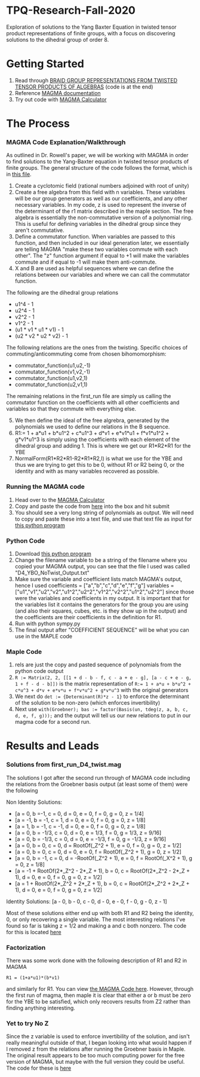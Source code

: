 # TPQ-Research-Fall-2020
Exploration of solutions to the Yang Baxter Equation in twisted tensor product representations of finite groups, with a focus on discovering solutions to the dihedral group of order 8.

# Getting Started
1. Read through [BRAID GROUP REPRESENTATIONS FROM TWISTED TENSOR PRODUCTS OF ALGEBRAS](https://arxiv.org/pdf/1906.08153.pdf) (code is at the end)
2. Reference [MAGMA documentation](http://magma.maths.usyd.edu.au/magma/pdf/first.pdf)
3. Try out code with [MAGMA Calculator](http://magma.maths.usyd.edu.au/calc/)

# The Process
### MAGMA Code Explanation/Walkthrough
As outlined in Dr. Rowell's paper, we will be working with MAGMA in order to find solutions to the Yang-Baxter equation in twisted tensor products of finite groups. The general structure of the code follows the format, which is in [this file](https://github.com/HunterCharlesHewitt/TPQ-Research-Fall-2020/blob/main/magma_code/first_run_D4_twist.mag).
1. Create a cyclotomic field (rational numbers adjoined with root of unity)
2. Create a free algebra from this field with n variables. These variables will be our group generators as well as our coefficients, and any other necessary variables. In my code, z is used to represent the inverse of the determinant of the r1 matrix described in the maple section. The free algebra is essentially the non-commutative version of a polynomial ring. This is useful for defining variables in the dihedral group since they aren't commutative. 
3. Define a commutator function. When variables are passed to this function, and then included in our ideal generation later, we essentially are telling MAGMA "make these two variables commute with each other". The "z" function argument if equal to +1 will make the variables commute and if equal to -1 will make them anti-commute.
4. X and B are used as helpful sequences where we can define the relations between our variables and where we can call the commutator function.

The following are the dihedral group relations
- u1^4 - 1
- u2^4 - 1
- v2^2 - 1
- v1^2 - 1
- (u1 \* v1 \* u1 \* v1) - 1
- (u2 \* v2 \* u2 \* v2) - 1 

The following relations are the ones from the twisting. Specific choices of commuting/anticommuting come from chosen bihomomorphism: 
- commutator_function(u1,u2,-1)
- commutator_function(v1,v2,-1)
- commutator_function(u1,v2,1)
- commutator_function(u2,v1,1) 

The remaining relations in the first_run file are simply us calling the commutator function on the coefficients with all other coefficients and variables so that they commute with everything else. 

5. We then define the ideal of the free algrebra, generated by the polynomials we used to define our relations in the B sequence. 
6. R1:= 1 + a\*u1 + b\*u1^2 + c\*u1^3 + d\*v1 + e\*v1\*u1 + f\*v1\*u1^2 + g\*v1\*u1^3 is simply using the coefficients with each element of the dihedral group and adding 1. This is where we get our R1\*R2\*R1 for the YBE
7. NormalForm(R1\*R2\*R1-R2\*R1\*R2,I) is what we use for the YBE and thus we are trying to get this to be 0, without R1 or R2 being 0, or the identity and with as many variables recovered as possible. 
### Running the MAGMA code 
1. Head over to the [MAGMA Calculator](http://magma.maths.usyd.edu.au/calc/)
2. Copy and paste the code from [here](https://github.com/HunterCharlesHewitt/TPQ-Research-Fall-2020/blob/main/magma_code/first_run_D4_twist.mag) into the box and hit submit
3. You should see a very long string of polynomials as output. We will need to copy and paste these into a text file, and use that text file as input for [this python program](https://github.com/HunterCharlesHewitt/TPQ-Research-Fall-2020/blob/main/simplify.py)
### Python Code 
1. Download [this python program](https://github.com/HunterCharlesHewitt/TPQ-Research-Fall-2020/blob/main/simplify.py)
2. Change the filename variable to be a string of the filename where you copied your MAGMA output, you can see that the file I used was called "D4_YBO_NoTwist_Output.txt"
3. Make sure the variable and coefficient lists match MAGMA's output, hence I used coefficients = \["a","b","c","d","e","f","g"\]
variables = \["u1","v1","u2","v2","u1^2","u2^2","v1^2","v2^2","u1^2","u2^2"\] since those were the variables and coefficients in my output. It is important that for the variables list it contains the generators for the group you are using (and also their squares, cubes, etc. is they show up in the output) and the coefficients are their coefficients in the definition for R1.
4. Run with python sympy.py
5. The final output after "COEFFICIENT SEQUENCE" will be what you can use in the MAPLE code
### Maple Code
1. rels are just the copy and pasted sequence of polynomials from the python code output
2. `R := Matrix(2, 2, [[1 + d - b - f, c - a + e - g], [a - c + e - g, 1 + f - d - b]])` is the matrix representation of  `R:= 1 + a*u + b*u^2 + c*u^3 + d*v + e*v*u + f*v*u^2 + g*v*u^3` with the original generators
3. We next do `det := {Determinant(R)*z - 1}` to enforce the determinant of the solution to be non-zero (which enforces invertibility) 
4. Next use `with(Groebner); bas := factor(Basis(un, tdeg(z, a, b, c, d, e, f, g)));` and the output will tell us our new relations to put in our magma code for a second run.
# Results and Leads
### Solutions from first_run_D4_twist.mag
The solutions I got after the second run through of MAGMA code including the relations from the Groebner basis output (at least some of them) were the following 

Non Identity Solutions: 
- [a = 0, b =-1, c = 0, d = 0, e = 0, f = 0, g = 0, z = 1/4]
- [a = -1, b = -1, c = 1, d = 0, e = 0, f = 0, g = 0, z = 1/8]
- [a = 1, b = -1, c = -1, d = 0, e = 0, f = 0, g = 0, z = 1/8]
- [a = 0, b = -1/3, c = 0, d = 0, e = 1/3, f = 0, g = 1/3, z = 9/16]
- [a = 0, b = -1/3, c = 0, d = 0, e = -1/3, f = 0, g = -1/3, z = 9/16]
- [a = 0, b = 0, c = 0, d = RootOf(_Z^2 + 1), e = 0, f = 0, g = 0, z = 1/2]
- [a = 0, b = 0, c = 0, d = 0, e = 0, f = RootOf(_Z^2 + 1), g = 0, z = 1/2]
- [a = 0, b = -1, c = 0, d = -RootOf(_Z^2 + 1), e = 0, f = RootOf(_X^2 + 1), g = 0, z = 1/8]
- [a = -1 + RootOf(2*_Z^2 - 2*_Z + 1), b = 0, c = RootOf(2*_Z^2 - 2*_Z + 1), d = 0, e = 0, f = 0, g = 0, z = 1/2]
- [a = 1 + RootOf(2*_Z^2 + 2*_Z + 1), b = 0, c = RootOf(2*_Z^2 + 2*_Z + 1), d = 0, e = 0, f = 0, g = 0, z = 1/2]

Identity Solutions:
[a - 0, b - 0, c - 0, d - 0, e - 0, f - 0, g - 0, z - 1]

Most of these solutions either end up with both R1 and R2 being the identity, 0, or only recovering a single variable. The most interesting relations I've found so far is taking z = 1/2 and making a and c both nonzero. The code for this is located [here](https://github.com/HunterCharlesHewitt/TPQ-Research-Fall-2020/blob/main/magma_code/second_run_D4_az_nonzero_z_onehalf.mag)

### Factorization
There was some work done with the following description of R1 and R2 in MAGMA

`R1 = (1+a*u1)*(b*v1)` 

and similarly for R1. You can view [the MAGMA Code here](). However, through the first run of magma, then maple it is clear that either a or b must be zero for the YBE to be satisfied, which only recovers results from Z2 rather than finding anything interesting. 

### Yet to try No Z
Since the z variable is used to enforce invertibility of the solution, and isn't really meaningful outside of that, I began looking into what would happen if I removed z from the relations after running the Groebner basis in Maple. The original result appears to be too much computing power for the free version of MAGMA, but maybe with the full version they could be useful. The code for these is [here](https://github.com/HunterCharlesHewitt/TPQ-Research-Fall-2020/tree/main/magma_code/yet_to_run)  